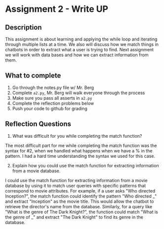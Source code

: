 # Assignment 2 - Write UP
## Description
This assignment is about learning and applying the while loop and iterating through multiple lists at a time.  We also will discuss how we match things in chatbots in order to extract what a user is trying to find.  Next assignment we will work with data bases and how we can extract information from them.

## What to complete
1. Go through the notes.py file w/ Mr. Berg
2. Complete `a2.py`, Mr. Berg will walk everyone through the process
3. Make sure you pass all asserts in `a2.py`
4. Complete the reflection problems below
5. Push your code to github for grading

## Reflection Questions
1. What was difficult for you while completing the match function?

The most difficult part for me while completing the match function was the syntax for #2, when we handled what happens when we have a % in the pattern. I had a hard time understanding the syntax we used for this case.

2. Explain how you could use the match function for extracting information from a movie database.

I could use the match function for extracting information from a movie database by using it to match user queries with specific patterns that correspond to movie attributes. For example, if a user asks "Who directed Inception?", the match function could identify the pattern "Who directed _" and extract "Inception" as the movie title. This would allow the chatbot to retrieve the director's name from the database. Similarly, for a query like "What is the genre of The Dark Knight?", the function could match "What is the genre of _" and extract "The Dark Knight" to find its genre in the database.
